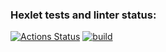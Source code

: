 ### Hexlet tests and linter status:
[![Actions Status](https://github.com/Kukuru5a/java-project-72/actions/workflows/hexlet-check.yml/badge.svg)](https://github.com/Kukuru5a/java-project-72/actions)
[![build](https://github.com/Kukuru5a/java-project-72/actions/workflows/build.yml/badge.svg)](https://github.com/Kukuru5a/java-project-72/actions/workflows/build.yml)
